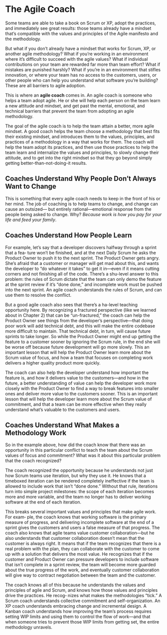 # The Agile Coach

Some teams are able to take a book on Scrum or XP, adopt the practices, and immediately see great results: those teams already have a mindset that’s compatible with the values and principles of the Agile manifesto and the methodology.

But what if you don’t already have a mindset that works for Scrum, XP, or another agile methodology? What if you’re working in an environment where it’s difficult to succeed with the agile values? What if individual contributions on your team are rewarded far more than team effort? What if mistakes are punished harshly? What if you’re in an environment that stifles innovation, or where your team has no access to the customers, users, or other people who can help you understand what software you’re building? These are all barriers to agile adoption.

This is where an **agile coach** comes in. An agile coach is someone who helps a team adopt agile. He or she will help each person on the team learn a new attitude and mindset, and get past the mental, emotional, and technical barriers that prevent the team from adopting an agile methodology.

The goal of the agile coach is to help the team attain a better, more agile mindset. A good coach helps the team choose a methodology that best fits their existing mindset, and introduces them to the values, principles, and practices of a methodology in a way that works for them. The coach will help the team adopt its practices, and then use those practices to help the team learn and internalize the values and principles, to slowly change their attitude, and to get into the right mindset so that they go beyond simply getting better-than-not-doing-it results.

## Coaches Understand Why People Don’t Always Want to Change
This is something that every agile coach needs to keep in the front of his or her mind. The job of coaching is to help teams to change, and change can cause an outsized— but entirely rational—emotional response from the people being asked to change. Why? *Because work is how you pay for your life and feed your family*.

## Coaches Understand How People Learn
For example, let’s say that a developer discovers halfway through a sprint that a fea‐ ture won’t be finished, and at the next Daily Scrum he asks the Product Owner to push it to the next sprint. The Product Owner gets angry. She’s afraid that a customer or manager will get mad about this, and wants the developer to “do whatever it takes” to get it in—even if it means cutting corners and not finishing all of the code. There’s a shu-level answer to this problem: the rules of Scrum dictate that the team can only demo the feature at the sprint review if it’s “done done,” and incomplete work must be pushed into the next sprint. An agile coach understands the rules of Scrum, and can use them to resolve the conflict.

But a good agile coach also sees that there’s a ha-level teaching opportunity here. By recognizing a fractured perspective (like we learned about in Chapter 2) that can be “un-fractured,” the coach can help the Product Owner see things from the developer’s perspective—that doing poor work will add technical debt, and this will make the entire codebase more difficult to maintain. That technical debt, in turn, will cause future sprints to take longer. So while the Product Owner might end up getting the feature to a customer sooner by ignoring the Scrum rule, in the end she will be worse off because future development will go more slowly. This an important lesson that will help the Product Owner learn more about the Scrum value of focus, and how a team that focuses on completing work delivers a higher quality product more quickly.

The coach can also help the developer understand how important the feature is, and how it delivers value to the customers—and how in the future, a better understanding of value can help the developer work more closely with the Product Owner to find a way to break features into smaller ones and deliver more value to the customers sooner. This is an important lesson that will help the developer learn more about the Scrum value of commitment, and that a team can be more effective when they really understand what’s valuable to the customers and users.

## Coaches Understand What Makes a Methodology Work
So in the example above, how did the coach know that there was an opportunity in this particular conflict to teach the team about the Scrum values of focus and commitment? What was it about this particular problem that the coach recognized?

The coach recognized the opportunity because he understands not just how Scrum teams use iteration, but why they use it. He knows that a timeboxed iteration can be rendered completely ineffective if the team is allowed to include work that isn’t “done done.” Without that rule, iterations turn into simple project milestones: the scope of each iteration becomes more and more variable, and the team no longer has to deliver working software at the end of each iteration.

This breaks several important values and principles that make agile work. For exam‐ ple, the coach knows that working software is the primary measure of progress, and delivering incomplete software at the end of a sprint gives the customers and users a false measure of that progress. The coach also knows that agile teams value customer collaboration—but he also understands that customer collaboration doesn’t mean that the customer is always right. It means that if the team recognizes that there is a real problem with the plan, they can collaborate with the customer to come up with a solution that delivers the most value. He recognizes that if the customer and Product Owner can pressure developers to include software that isn’t complete in a sprint review, the team will become more guarded about the true progress of the work, and eventually customer collaboration will give way to contract negotiation between the team and the customer.

The coach knows all of this because he understands the values and principles of agile and Scrum, and knows how those values and principles drive the practices. He recog‐ nizes what makes the methodologies “tick.” A Scrum coach understands collective commitment and self-organization. An XP coach understands embracing change and incremental design. A Kanban coach understands how improving the team’s process requires setting WIP limits and using them to control the flow of work—and that when someone tries to prevent those WIP limits from getting set, the entire methodology unravels.

